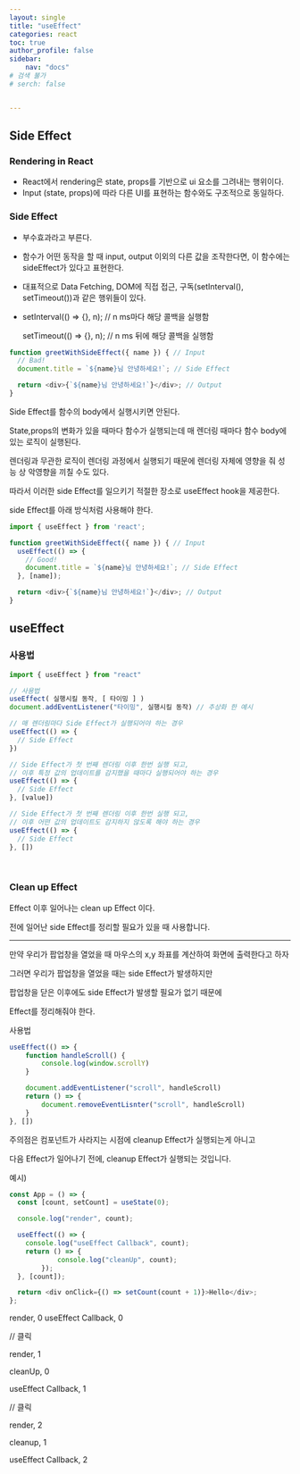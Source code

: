 ```yaml
---
layout: single
title: "useEffect"
categories: react
toc: true
author_profile: false
sidebar:
    nav: "docs"
# 검색 불가
# serch: false 


---
```


## Side Effect



### Rendering in React

- React에서 rendering은 state, props를 기반으로 ui 요소를 그려내는 행위이다.
- Input (state, props)에 따라 다른 UI를 표현하는 함수와도 구조적으로 동일하다.



### Side Effect

- 부수효과라고 부른다.

- 함수가 어떤 동작을 할 때 input, output 이외의 다른 값을 조작한다면, 
  이 함수에는 sideEffect가 있다고 표현한다.

- 대표적으로 Data Fetching, DOM에 직접 접근, 구독(setInterval(), setTimeout())과 같은 행위들이 있다.

- setInterval(() ⇒ {}, n); // n ms마다 해당 콜백을 실행함

  setTimeout(() ⇒ {}, n); // n ms 뒤에 해당 콜백을 실행함

```javascript
function greetWithSideEffect({ name }) { // Input
  // Bad!
  document.title = `${name}님 안녕하세요!`; // Side Effect

  return <div>{`${name}님 안녕하세요!`}</div>; // Output
}
```

Side Effect를 함수의 body에서 실행시키면 안된다.

State,props의 변화가 있을 때마다 함수가 실행되는데 매 렌더링 때마다 함수 body에 있는 로직이 실행된다.

렌더링과 무관한 로직이 렌더링 과정에서 실행되기 때문에 렌더링 자체에 영향을 줘 성능 상 악영향을 끼칠 수도 있다.

따라서 이러한 side Effect를 일으키기 적절한 장소로 useEffect hook을 제공한다.

side Effect를 아래 방식처럼 사용해야 한다.

```javascript
import { useEffect } from 'react';

function greetWithSideEffect({ name }) { // Input
  useEffect(() => {
    // Good!
    document.title = `${name}님 안녕하세요!`; // Side Effect
  }, [name]);

  return <div>{`${name}님 안녕하세요!`}</div>; // Output
}
```



## useEffect



### 사용법

```javascript
import { useEffect } from "react"

// 사용법
useEffect( 실행시킬 동작, [ 타이밍 ] )
document.addEventListener("타이밍", 실행시킬 동작) // 추상화 한 예시

// 매 렌더링마다 Side Effect가 실행되어야 하는 경우
useEffect(() => {
  // Side Effect
})

// Side Effect가 첫 번째 렌더링 이후 한번 실행 되고,
// 이후 특정 값의 업데이트를 감지했을 때마다 실행되어야 하는 경우
useEffect(() => {
  // Side Effect
}, [value])

// Side Effect가 첫 번째 렌더링 이후 한번 실행 되고,
// 이후 어떤 값의 업데이트도 감지하지 않도록 해야 하는 경우
useEffect(() => {
  // Side Effect
}, [])
```

​	

### Clean up Effect

Effect 이후 일어나는 clean up Effect 이다.

전에 일어난 side Effect를 정리할 필요가 있을 때 사용합니다.

---

만약 우리가 팝업창을 열었을 때 마우스의 x,y 좌표를 계산하여 화면에 출력한다고 하자

그러면 우리가 팝업창을 열었을 때는 side Effect가 발생하지만 

팝업창을 닫은 이후에도 side Effect가 발생할 필요가 없기 때문에

Effect를 정리해줘야 한다.



사용법

```javascript
useEffect(() => {
	function handleScroll() {
		console.log(window.scrollY)
	}

	document.addEventListener("scroll", handleScroll)
	return () => {
		document.removeEventLisnter("scroll", handleScroll)
	}
}, [])
```

주의점은 컴포넌트가 사라지는 시점에 cleanup Effect가 실행되는게 아니고

다음 Effect가 일어나기 전에, cleanup Effect가 실행되는 것입니다.



예시)

```javascript
const App = () => {
  const [count, setCount] = useState(0);

  console.log("render", count);

  useEffect(() => {
    console.log("useEffect Callback", count);
    return () => {
			console.log("cleanUp", count);
		});
  }, [count]);

  return <div onClick={() => setCount(count + 1)}>Hello</div>;
};
```

render, 0 useEffect Callback, 0 

// 클릭

 render, 1 

cleanUp, 0 

useEffect Callback, 1 

// 클릭

 render, 2 

cleanup, 1 

useEffect Callback, 2